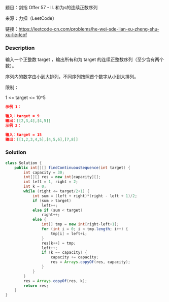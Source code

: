 题目：剑指 Offer 57 - II. 和为s的连续正数序列

来源：力扣（LeetCode）

链接：https://leetcode-cn.com/problems/he-wei-sde-lian-xu-zheng-shu-xu-lie-lcof

### Description

输入一个正整数 target ，输出所有和为 target 的连续正整数序列（至少含有两个数）。

序列内的数字由小到大排列，不同序列按照首个数字从小到大排列。

限制：

1 <= target <= 10^5

```json
示例 1：

输入：target = 9
输出：[[2,3,4],[4,5]]
示例 2：

输入：target = 15
输出：[[1,2,3,4,5],[4,5,6],[7,8]]
```

### Solution
```java
class Solution {
    public int[][] findContinuousSequence(int target) {
        int capacity = 30;
        int[][] res = new int[capacity][];
        int left = 1, right = 2;
        int k = 0;
        while (right <= target/2+1) {
            int sum = (left + right)*(right - left + 1)/2;
            if (sum > target)
                left++;
            else if (sum < target)
                right++;
            else {
                int[] tmp = new int[right-left+1];
                for (int i = 0; i < tmp.length; i++) {
                    tmp[i] = left+i;
                }
                res[k++] = tmp;
                left++;
                if (k == capacity) {
                    capacity += capacity;
                    res = Arrays.copyOf(res, capacity);
                }
            }
        }
        res = Arrays.copyOf(res, k);
        return res;
    }
}
```

